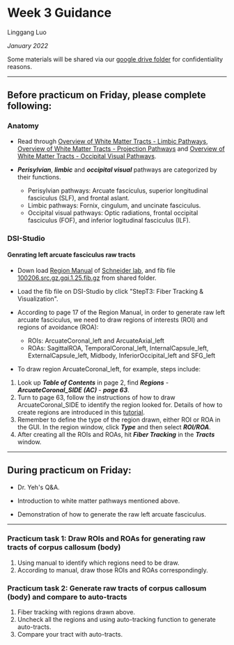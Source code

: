 # Week 3 Guidance

Linggang Luo

*January 2022*

Some materials will be shared via our [google drive folder](https://drive.google.com/drive/folders/12XGKtBVUb7i-uW_LSkMERFRhP7S95OrQ?usp=sharing) for confidentiality reasons.


---


## Before practicum on Friday, please complete following:

### Anatomy

- Read through [Overview of White Matter Tracts - Limbic Pathways](https://drive.google.com/file/d/1YJMb8yeKxmFG5b8f7PrA9GQ--H4OnBxE/view?usp=sharing), [Overview of White Matter Tracts - Projection Pathways](https://drive.google.com/file/d/1IUyredH2rEBrBNBDDKgI0_Bm-pXlz5M3/view?usp=sharing) and [Overview of White Matter Tracts - Occipital Visual Pathways](https://drive.google.com/file/d/1IXLd6TMpu6dpzWhcwv7NwlUMTErnMTFO/view?usp=sharing).

- ***Perisylvian***, ***limbic*** and ***occipital visual*** pathways are categorized by their functions.
    - Perisylvian pathways: Arcuate fasciculus, superior longitudinal fasciculus (SLF), and frontal aslant.
    - Limbic pathways: Fornix, cingulum, and uncinate fasciculus.
    - Occipital visual pathways: Optic radiations, frontal occipital fasciculus (FOF), and inferior logitudinal fasciculus (ILF).


### DSI-Studio

#### Genrating left arcuate fasciculus raw tracts

- Down load [Region Manual](https://drive.google.com/file/d/1LZTUz2-dybD8LHrZNrnFimXHKWxAG8DK/view?usp=sharing) of [Schneider lab](https://www.lrdc.pitt.edu/schneiderlab/), and fib file [100206.src.gz.gqi.1.25.fib.gz](https://drive.google.com/file/d/1l4Qvyf1FHsLGKQs2axVYqcbBo7Hv2Kox/view?usp=sharing) from shared folder.

- Load the fib file on DSI-Studio by click "StepT3: Fiber Tracking & Visualization".

- According to page 17 of the Region Manual, in order to generate raw left arcuate fasciculus, we need to draw regions of interests (ROI) and regions of avoidance (ROA):
    - ROIs: ArcuateCoronal_left and ArcuateAxial_left
    - ROAs: SagittalROA, TemporalCoronal_left, InternalCapsule_left, ExternalCapsule_left, Midbody, InferiorOccipital_left and SFG_left

- To draw region ArcuateCoronal_left, for example, steps include:
1. Look up ***Table of Contents*** in page 2, find ***Regions*** - ***ArcuateCoronal_SIDE (AC)*** - ***page 63***.
2. Turn to page 63, follow the instructions of how to draw ArcuateCoronal_SIDE to identify the region looked for. Details of how to create regions are introduced in this [tutorial](https://dsi-studio.labsolver.org/doc/gui_t3_roi_tracking.html).
3. Remember to define the type of the region drawn, either ROI or ROA in the GUI. In the region window, click ***Type*** and then select ***ROI/ROA***.
4. After creating all the ROIs and ROAs, hit ***Fiber Tracking*** in the ***Tracts*** window.


---


## During practicum on Friday:

- Dr. Yeh's Q&A.

- Introduction to white matter pathways mentioned above.

- Demonstration of how to generate the raw left arcuate fasciculus.


---


### Practicum task 1: Draw ROIs and ROAs for generating raw tracts of corpus callosum (body)
1. Using manual to identify which regions need to be draw.
2. According to manual, draw those ROIs and ROAs correspondingly.

### Practicum task 2: Generate raw tracts of corpus callosum (body) and compare to auto-tracts
1. Fiber tracking with regions drawn above.
2. Uncheck all the regions and using auto-tracking function to generate auto-tracts.
3. Compare your tract with auto-tracts.